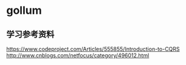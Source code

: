# gollum

## 学习参考资料
https://www.codeproject.com/Articles/555855/Introduction-to-CQRS
http://www.cnblogs.com/netfocus/category/496012.html
